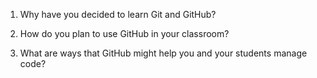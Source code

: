 1.  Why have you decided to learn Git and GitHub?

2.  How do you plan to use GitHub in your classroom?

3. What are ways that GitHub might help you and your students manage code?
